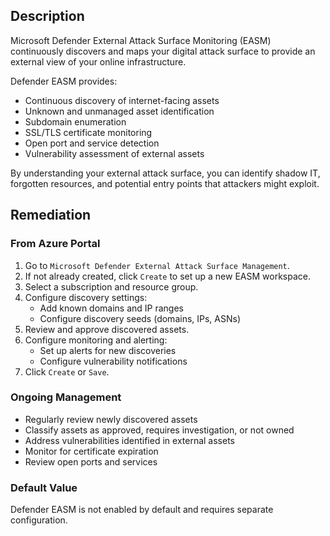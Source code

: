## Description

Microsoft Defender External Attack Surface Monitoring (EASM) continuously discovers and maps your digital attack surface to provide an external view of your online infrastructure.

Defender EASM provides:
- Continuous discovery of internet-facing assets
- Unknown and unmanaged asset identification
- Subdomain enumeration
- SSL/TLS certificate monitoring
- Open port and service detection
- Vulnerability assessment of external assets

By understanding your external attack surface, you can identify shadow IT, forgotten resources, and potential entry points that attackers might exploit.

## Remediation

### From Azure Portal

1. Go to `Microsoft Defender External Attack Surface Management`.
2. If not already created, click `Create` to set up a new EASM workspace.
3. Select a subscription and resource group.
4. Configure discovery settings:
   - Add known domains and IP ranges
   - Configure discovery seeds (domains, IPs, ASNs)
5. Review and approve discovered assets.
6. Configure monitoring and alerting:
   - Set up alerts for new discoveries
   - Configure vulnerability notifications
7. Click `Create` or `Save`.

### Ongoing Management

- Regularly review newly discovered assets
- Classify assets as approved, requires investigation, or not owned
- Address vulnerabilities identified in external assets
- Monitor for certificate expiration
- Review open ports and services

### Default Value

Defender EASM is not enabled by default and requires separate configuration.

